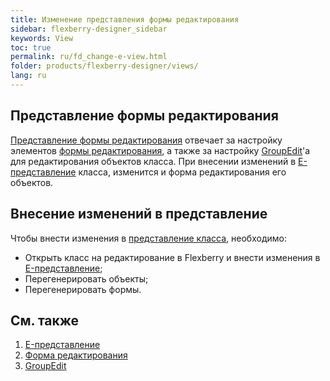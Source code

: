 ```yaml
---
title: Изменение представления формы редактирования
sidebar: flexberry-designer_sidebar
keywords: View
toc: true
permalink: ru/fd_change-e-view.html
folder: products/flexberry-designer/views/
lang: ru
---
```


## Представление формы редактирования

[Представление формы редактирования](fd_e-view.html) отвечает за настройку элементов [формы редактирования](fd_classes-with-stereotype-editform.html), а также за настройку [GroupEdit](fw_group-edit.html)'a для редактирования объектов класса. При внесении изменений в [E-представление](fd_e-view.html) класса, изменится и форма редактирования его объектов.


## Внесение изменений в представление

Чтобы внести изменения в [представление класса](fd_view-definition.html), необходимо:
* Открыть класс на редактирование в Flexberry и внести изменения в [E-представление](fd_e-view.html);
* Перегенерировать объекты;
* Перегенерировать формы.

## См. также

1. [E-представление](fd_e-view.html)
2. [Форма редактирования](fd_classes-with-stereotype-editform.html)
3. [GroupEdit](fw_group-edit.html)
 

